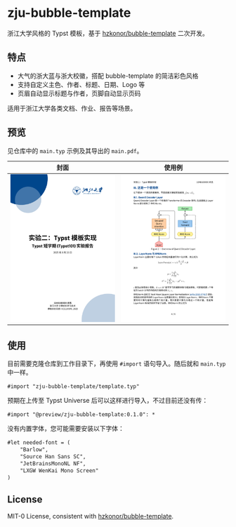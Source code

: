 # zju-bubble-template

浙江大学风格的 Typst 模板，基于 [hzkonor/bubble-template](https://github.com/hzkonor/bubble-template) 二次开发。

## 特点

- 大气的浙大蓝与浙大校徽，搭配 bubble-template 的简洁彩色风格
- 支持自定义主色、作者、标题、日期、Logo 等
- 页眉自动显示标题与作者，页脚自动显示页码

适用于浙江大学各类文档、作业、报告等场景。

## 预览

见仓库中的 `main.typ` 示例及其导出的 `main.pdf`。

| 封面                            | 使用例                                 |
| ------------------------------- | -------------------------------------- |
| ![main page](assets/main_1.png) | ![List of features](assets/main_4.png) |

## 使用

目前需要克隆仓库到工作目录下，再使用 `#import` 语句导入。随后就和 `main.typ` 中一样。

```typ
#import "zju-bubble-template/template.typ"
```

预期在上传至 Typst Universe 后可以这样进行导入，不过目前还没有传：

```typ
#import "@preview/zju-bubble-template:0.1.0": *
```

没有内置字体，您可能需要安装以下字体：

```typ
#let needed-font = (
    "Barlow",
    "Source Han Sans SC",
    "JetBrainsMonoNL NF",
    "LXGW WenKai Mono Screen"
)
```

## License

MIT-0 License, consistent with [hzkonor/bubble-template](https://github.com/hzkonor/bubble-template).